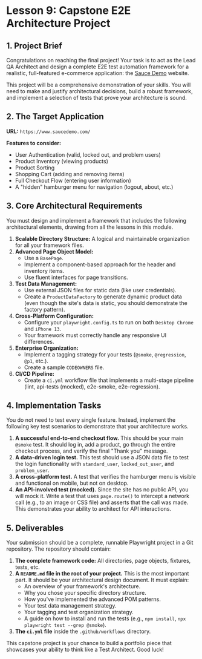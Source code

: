 # Lesson 9: Capstone E2E Architecture Project

## 1. Project Brief

Congratulations on reaching the final project! Your task is to act as the Lead QA Architect and design a complete E2E test automation framework for a realistic, full-featured e-commerce application: the [Sauce Demo](https://www.saucedemo.com/) website.

This project will be a comprehensive demonstration of your skills. You will need to make and justify architectural decisions, build a robust framework, and implement a selection of tests that prove your architecture is sound.

## 2. The Target Application

**URL:** `https://www.saucedemo.com/`

**Features to consider:**
-   User Authentication (valid, locked out, and problem users)
-   Product Inventory (viewing products)
-   Product Sorting
-   Shopping Cart (adding and removing items)
-   Full Checkout Flow (entering user information)
-   A "hidden" hamburger menu for navigation (logout, about, etc.)

## 3. Core Architectural Requirements

You must design and implement a framework that includes the following architectural elements, drawing from all the lessons in this module.

1.  **Scalable Directory Structure:** A logical and maintainable organization for all your framework files.
2.  **Advanced Page Object Model:**
    -   Use a `BasePage`.
    -   Implement a component-based approach for the header and inventory items.
    -   Use fluent interfaces for page transitions.
3.  **Test Data Management:**
    -   Use external JSON files for static data (like user credentials).
    -   Create a `ProductDataFactory` to generate dynamic product data (even though the site's data is static, you should demonstrate the factory pattern).
4.  **Cross-Platform Configuration:**
    -   Configure your `playwright.config.ts` to run on both `Desktop Chrome` and `iPhone 13`.
    -   Your framework must correctly handle any responsive UI differences.
5.  **Enterprise Organization:**
    -   Implement a tagging strategy for your tests (`@smoke`, `@regression`, `@p1`, etc.).
    -   Create a sample `CODEOWNERS` file.
6.  **CI/CD Pipeline:**
    -   Create a `ci.yml` workflow file that implements a multi-stage pipeline (lint, api-tests (mocked), e2e-smoke, e2e-regression).

## 4. Implementation Tasks

You do not need to test every single feature. Instead, implement the following key test scenarios to demonstrate that your architecture works.

1.  **A successful end-to-end checkout flow.** This should be your main `@smoke` test. It should log in, add a product, go through the entire checkout process, and verify the final "Thank you" message.
2.  **A data-driven login test.** This test should use a JSON data file to test the login functionality with `standard_user`, `locked_out_user`, and `problem_user`.
3.  **A cross-platform test.** A test that verifies the hamburger menu is visible and functional on mobile, but not on desktop.
4.  **An API-involved test (mocked).** Since the site has no public API, you will mock it. Write a test that uses `page.route()` to intercept a network call (e.g., to an image or CSS file) and asserts that the call was made. This demonstrates your ability to architect for API interactions.

## 5. Deliverables

Your submission should be a complete, runnable Playwright project in a Git repository. The repository should contain:

1.  **The complete framework code:** All directories, page objects, fixtures, tests, etc.
2.  **A `README.md` file in the root of your project.** This is the most important part. It should be your architectural design document. It must explain:
    -   An overview of your framework's architecture.
    -   Why you chose your specific directory structure.
    -   How you've implemented the advanced POM patterns.
    -   Your test data management strategy.
    -   Your tagging and test organization strategy.
    -   A guide on how to install and run the tests (e.g., `npm install`, `npx playwright test --grep @smoke`).
3.  **The `ci.yml` file** inside the `.github/workflows` directory.

This capstone project is your chance to build a portfolio piece that showcases your ability to think like a Test Architect. Good luck!